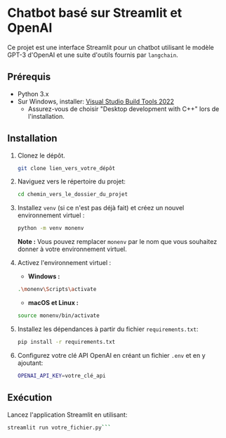 # Chatbot basé sur Streamlit et OpenAI

Ce projet est une interface Streamlit pour un chatbot utilisant le modèle GPT-3 d'OpenAI et une suite d'outils fournis par `langchain`.

## Prérequis

- Python 3.x
- Sur Windows, installer: [Visual Studio Build Tools 2022](https://visualstudio.microsoft.com/fr/visual-cpp-build-tools/)
    - Assurez-vous de choisir "Desktop development with C++" lors de l'installation.

## Installation

1. Clonez le dépôt.

    ```bash
    git clone lien_vers_votre_dépôt
    ```

2. Naviguez vers le répertoire du projet:

    ```bash
    cd chemin_vers_le_dossier_du_projet
    ```

3. Installez `venv` (si ce n'est pas déjà fait) et créez un nouvel environnement virtuel :

    ```bash
    python -m venv monenv
    ```

    **Note :** Vous pouvez remplacer `monenv` par le nom que vous souhaitez donner à votre environnement virtuel.

4. Activez l'environnement virtuel :

    - **Windows :**

    ```bash
    .\monenv\Scripts\activate
    ```

    - **macOS et Linux :**

    ```bash
    source monenv/bin/activate
    ```

5. Installez les dépendances à partir du fichier `requirements.txt`:

    ```bash
    pip install -r requirements.txt
    ```

6. Configurez votre clé API OpenAI en créant un fichier `.env` et en y ajoutant:

    ```bash
    OPENAI_API_KEY=votre_clé_api
    ```

## Exécution

Lancez l'application Streamlit en utilisant:

```bash
streamlit run votre_fichier.py```

